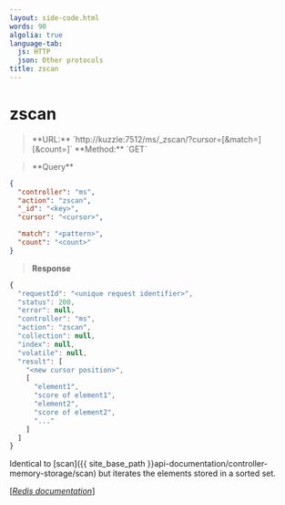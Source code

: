 ```yaml
---
layout: side-code.html
words: 90
algolia: true
language-tab:
  js: HTTP
  json: Other protocols
title: zscan
---
```


# zscan




<blockquote class="js">
<p>
**URL:** `http://kuzzle:7512/ms/_zscan/<key>?cursor=<cursor>[&match=<pattern>][&count=<count>]`  
**Method:** `GET`
</p>
</blockquote>

<blockquote class="json">
<p>
**Query**
</p>
</blockquote>


```json
{
  "controller": "ms",
  "action": "zscan",
  "_id": "<key>",
  "cursor": "<cursor>",

  "match": "<pattern>",
  "count": "<count>"
}
```

>**Response**

```javascript
{
  "requestId": "<unique request identifier>",
  "status": 200,
  "error": null,
  "controller": "ms",
  "action": "zscan",
  "collection": null,
  "index": null,
  "volatile": null,
  "result": [
    "<new cursor position>",
    [
      "element1",
      "score of element1",
      "element2",
      "score of element2",
      "..."
    ]
  ]
}
```

Identical to [scan]({{ site_base_path }}api-documentation/controller-memory-storage/scan) but iterates the elements stored in a sorted set.


[[_Redis documentation_]](https://redis.io/commands/zscan)
